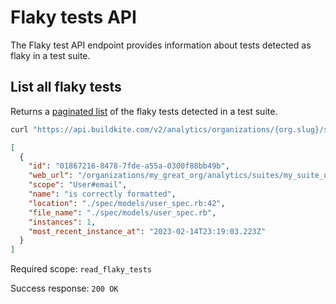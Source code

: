 # Flaky tests API

The Flaky test API endpoint provides information about tests detected as flaky in a test suite.

## List all flaky tests

Returns a [paginated list](<%= paginated_resource_docs_url %>) of the flaky tests detected in a test suite.

```bash
curl "https://api.buildkite.com/v2/analytics/organizations/{org.slug}/suites/{suite.slug}/flaky-tests"
```

```json
[
  {
    "id": "01867216-8478-7fde-a55a-0300f88bb49b",
    "web_url": "/organizations/my_great_org/analytics/suites/my_suite_name/tests/01867216-8478-7fde-a55a-0300f88bb49b",
    "scope": "User#email",
    "name": "is correctly formatted",
    "location": "./spec/models/user_spec.rb:42",
    "file_name": "./spec/models/user_spec.rb",
    "instances": 1,
    "most_recent_instance_at": "2023-02-14T23:19:03.223Z"
  }
]
```

Required scope: `read_flaky_tests`

Success response: `200 OK`
